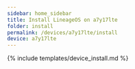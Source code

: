 ```yaml
---
sidebar: home_sidebar
title: Install LineageOS on a7y17lte
folder: install
permalink: /devices/a7y17lte/install
device: a7y17lte
---
```

{% include templates/device_install.md %}

